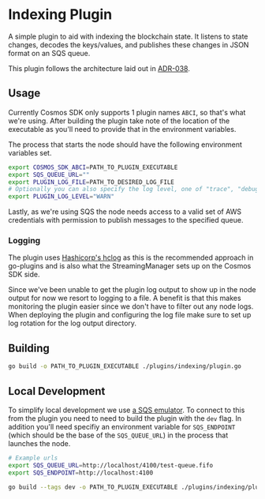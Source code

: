 # Indexing Plugin

A simple plugin to aid with indexing the blockchain state. It listens to state changes, decodes the keys/values, and publishes these changes in JSON format on an SQS queue.

This plugin follows the architecture laid out in [ADR-038](https://github.com/cosmos/cosmos-sdk/blob/main/docs/architecture/adr-038-state-listening.md).

## Usage

Currently Cosmos SDK only supports 1 plugin names `ABCI`, so that's what we're using. After building the plugin take note of the location of the executable as you'll need to provide that in the environment variables.

The process that starts the node should have the following environment variables set.

```sh
export COSMOS_SDK_ABCI=PATH_TO_PLUGIN_EXECUTABLE
export SQS_QUEUE_URL=""
export PLUGIN_LOG_FILE=PATH_TO_DESIRED_LOG_FILE
# Optionally you can also specify the log level, one of "trace", "debug", "info", "warn", "error"
export PLUGIN_LOG_LEVEL="WARN"
```

Lastly, as we're using SQS the node needs access to a valid set of AWS credentials with permission to publish messages to the specified queue.

### Logging

The plugin uses [Hashicorp's hclog](https://pkg.go.dev/github.com/hashicorp/go-hclog) as this is the recommended approach in go-plugins and is also what the StreamingManager sets up on the Cosmos SDK side.

Since we've been unable to get the plugin log output to show up in the node output for now we resort to logging to a file. A benefit is that this makes monitoring the plugin easier since we don't have to filter out any node logs. When deploying the plugin and configuring the log file make sure to set up log rotation for the log output directory.

## Building

```sh
go build -o PATH_TO_PLUGIN_EXECUTABLE ./plugins/indexing/plugin.go
```

## Local Development

To simplify local development we use [a SQS emulator](https://github.com/Admiral-Piett/goaws/). To connect to this from the plugin you need to need to build the plugin with the `dev` flag. In addition you'll need specifiy an environment variable for `SQS_ENDPOINT` (which should be the base of the `SQS_QUEUE_URL`) in the process that launches the node.

```sh
# Example urls
export SQS_QUEUE_URL=http://localhost/4100/test-queue.fifo
export SQS_ENDPOINT=http://localhost:4100
```

```sh
go build --tags dev -o PATH_TO_PLUGIN_EXECUTABLE ./plugins/indexing/plugin.go
```
